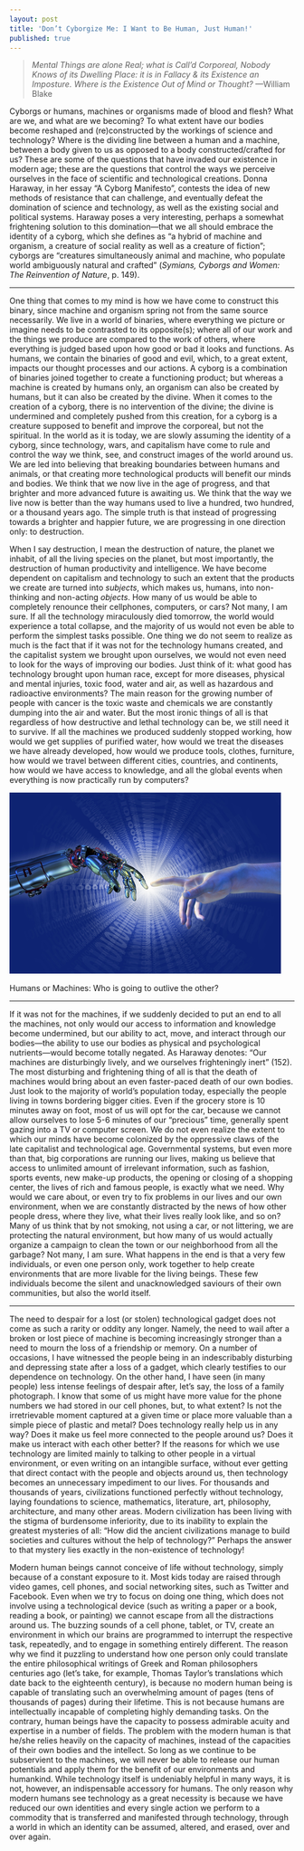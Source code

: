 ```yaml
---
layout: post
title: 'Don’t Cyborgize Me: I Want to Be Human, Just Human!'
published: true
---
```


> *Mental Things are alone Real; what is Call’d Corporeal, Nobody Knows
> of its Dwelling Place: it is in Fallacy & its Existence an Imposture.
> Where is the Existence Out of Mind or Thought?* —William Blake

<span class="versal c9">C</span>yborgs or humans, machines or organisms
made of blood and flesh? What are we, and what are we becoming? To what
extent have our bodies become reshaped and (re)constructed by the
workings of science and technology? Where is the dividing line between a
human and a machine, between a body given to us as opposed to a body
constructed/crafted for us? These are some of the questions that have
invaded our existence in modern age; these are the questions that
control the ways we perceive ourselves in the face of scientific and
technological creations. Donna Haraway, in her essay “A Cyborg
Manifesto”, contests the idea of new methods of resistance that can
challenge, and eventually defeat the domination of science and
technology, as well as the existing social and political systems.
Haraway poses a very interesting, perhaps a somewhat frightening
solution to this domination—that we all should embrace the identity of a
cyborg, which she defines as “a hybrid of machine and organism, a
creature of social reality as well as a creature of fiction”; cyborgs
are “creatures simultaneously animal and machine, who populate world
ambiguously natural and crafted” (*Symians, Cyborgs and Women: The
Reinvention of Nature*, p. 149). 

*****
One thing that comes to my mind is how we have come to construct this binary, since machine and organism spring not from the same source necessarily. We live in a world of binaries,
where everything we picture or imagine needs to be contrasted to its
opposite(s); where all of our work and the things we produce are
compared to the work of others, where everything is judged based upon
how good or bad it looks and functions. As humans, we contain the
binaries of good and evil, which, to a great extent, impacts our thought
processes and our actions. A cyborg is a combination of binaries joined
together to create a functioning product; but whereas a machine is
created by humans only, an organism can also be created by humans, but
it can also be created by the divine. When it comes to the creation of a
cyborg, there is no intervention of the divine; the divine is undermined
and completely pushed from this creation, for a cyborg is a creature
supposed to benefit and improve the corporeal, but not the spiritual. In
the world as it is today, we are slowly assuming the identity of a
cyborg, since technology, wars, and capitalism have come to rule and
control the way we think, see, and construct images of the world around
us. We are led into believing that breaking boundaries between humans and
animals, or that creating more technological products will benefit our
minds and bodies. We think that we now live in the age of progress, and
that brighter and more advanced future is awaiting us. We think that the
way we live now is better than the way humans used to live a hundred,
two hundred, or a thousand years ago. The simple truth is that instead
of progressing towards a brighter and happier future, we are progressing
in one direction only: to destruction.

When I say destruction, I mean the destruction of nature, the planet we
inhabit, of all the living species on the planet, but most importantly,
the destruction of human productivity and intelligence. We have become
dependent on capitalism and technology to such an extent that the
products we create are turned into *subjects*, which makes us, humans,
into non-thinking and non-acting *objects*. How many of us would be able
to completely renounce their cellphones, computers, or cars? Not many, I
am sure. If all the technology miraculously died tomorrow, the world
would experience a total collapse, and the majority of us would not even
be able to perform the simplest tasks possible. One thing we do not seem
to realize as much is the fact that if it was not for the technology
humans created, and the capitalist system we brought upon ourselves, we
would not even need to look for the ways of improving our bodies. Just
think of it: what good has technology brought upon human race, except
for more diseases, physical and mental injuries, toxic food, water and air,
as well as hazardous and radioactive environments? The main reason for the
growing number of people with cancer is the toxic waste and chemicals we
are constantly dumping into the air and water. But the most ironic things of
all is that regardless of how destructive and lethal technology can be,
we still need it to survive. If all the machines we produced suddenly
stopped working, how would we get supplies of purified water, how would
we treat the diseases we have already developed, how would we produce
tools, clothes, furniture, how would we travel between different cities,
countries, and continents, how would we have access to knowledge, and
all the global events when everything is now practically run by computers?

![machines-humans.png](../img/machines-humans.png)

Humans or Machines: Who is going to outlive the other?

*****
If it was not for the machines, if we suddenly decided to put an end to
all the machines, not only would our access to information and knowledge
become undermined, but our ability to act, move, and interact through
our bodies—the ability to use our bodies as physical and psychological
nutrients—would become totally negated. As Haraway denotes: “Our
machines are disturbingly lively, and we ourselves frighteningly inert”
(152). The most disturbing and frightening thing of all is that the
death of machines would bring about an even faster-paced death of our
own bodies. Just look to the majority of world’s population today,
especially the people living in towns bordering bigger cities. Even if
the grocery store is 10 minutes away on foot, most of us will opt for
the car, because we cannot allow ourselves to lose 5-6 minutes of our
“precious” time, generally spent gazing into a TV or computer screen. We
do not even realize the extent to which our minds have become colonized
by the oppressive claws of the late capitalist and technological age.
Governmental systems, but even more than that, big corporations are
running our lives, making us believe that access to unlimited amount of
irrelevant information, such as fashion, sports events, new make-up
products, the opening or closing of a shopping center, the lives of rich
and famous people, is exactly what we need. Why would we care about, or
even try to fix problems in our lives and our own environment, when we
are constantly distracted by the news of how other people dress, where
they live, what their lives really look like, and so on? Many of us
think that by not smoking, not using a car, or not littering, we are
protecting the natural environment, but how many of us would actually
organize a campaign to clean the town or our neighborhood from all the
garbage? Not many, I am sure. What happens in the end is that a very few
individuals, or even one person only, work together to help create
environments that are more livable for the living beings. These few
individuals become the silent and unacknowledged saviours of their own
communities, but also the world itself.


*****
The need to despair for a lost (or stolen) technological gadget does not
come as such a rarity or oddity any longer. Namely, the need to wail
after a broken or lost piece of machine is becoming increasingly
stronger than a need to mourn the loss of a friendship or memory. On a
number of occasions, I have witnessed the people being in an
indescribably disturbing and depressing state after a loss of a gadget,
which clearly testifies to our dependence on technology. On the other
hand, I have seen (in many people) less intense feelings of despair
after, let’s say, the loss of a family photograph. I know that some of
us might have more value for the phone numbers we had stored in our cell
phones, but, to what extent? Is not the irretrievable moment captured at
a given time or place more valuable than a simple piece of plastic and
metal? Does technology really help us in any way? Does it make us feel
more connected to the people around us? Does it make us interact with
each other better? If the reasons for which we use technology are
limited mainly to talking to other people in a virtual environment, or
even writing on an intangible surface, without ever getting that direct
contact with the people and objects around us, then technology becomes
an unnecessary impediment to our lives. For thousands and thousands of
years, civilizations functioned perfectly without technology, laying
foundations to science, mathematics, literature, art, philosophy,
architecture, and many other areas. Modern civilization has been living
with the stigma of burdensome inferiority, due to its inability to
explain the greatest mysteries of all: “How did the ancient
civilizations manage to build societies and cultures without the help of
technology?” Perhaps the answer to that mystery lies exactly in the
non-existence of technology!

Modern human beings cannot conceive of life without technology, simply
because of a constant exposure to it. Most kids today are raised through
video games, cell phones, and social networking sites, such as Twitter
and Facebook. Even when we try to focus on doing one thing, which does
not involve using a technological device (such as writing a paper or a
book, reading a book, or painting) we cannot escape from all the
distractions around us. The buzzing sounds of a cell phone, tablet, or
TV, create an environment in which our brains are programmed to
interrupt the respective task, repeatedly, and to engage in something
entirely different. The reason why we find it puzzling to understand how
one person only could translate the entire philosophical writings of
Greek and Roman philosophers centuries ago (let’s take, for example,
Thomas Taylor’s translations which date back to the eighteenth century),
is because no modern human being is capable of translating such an
overwhelming amount of pages (tens of thousands of pages) during their
lifetime. This is not because humans are intellectually incapable of
completing highly demanding tasks. On the contrary, human beings have
the capacity to possess admirable acuity and expertise in a number of
fields. The problem with the modern human is that he/she relies heavily
on the capacity of machines, instead of the capacities of their own
bodies and the intellect. So long as we continue to be subservient to
the machines, we will never be able to release our human potentials and
apply them for the benefit of our environments and humankind. While
technology itself is undeniably helpful in many ways, it is not,
however, an indispensable accessory for humans. The only reason why
modern humans see technology as a great necessity is because we have
reduced our own identities and every single action we perform to a
commodity that is transferred and manifested through technology, through
a world in which an identity can be assumed, altered, and erased, over
and over again.
